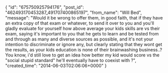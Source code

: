  {
   "id": "675750925794176",
   "post_id": "462493170453287_491707400865197",
   "from_name": "Will Bed",
   "message": "Would it be wrong to offer them, in good faith, that if they have an extra copy of that exam or whatever, to send it over to you and you'll gladly evaluate for yourself how above average your kids skills are vs their exam, saying it's important to you that he gets to learn and be tested from and through as many and diverse sources as possible, and it's not your intention to discriminate or ignore any, but clearly stating that they wont get the results, as your kids education is none of their brainwashing business..? You know, i'd still love to get an idea how better my kid would score vs the \"social stupid standard\" he'll eventually have to coexist with ?",
   "created_time": "2014-06-03T02:06:06+0000"
 }
